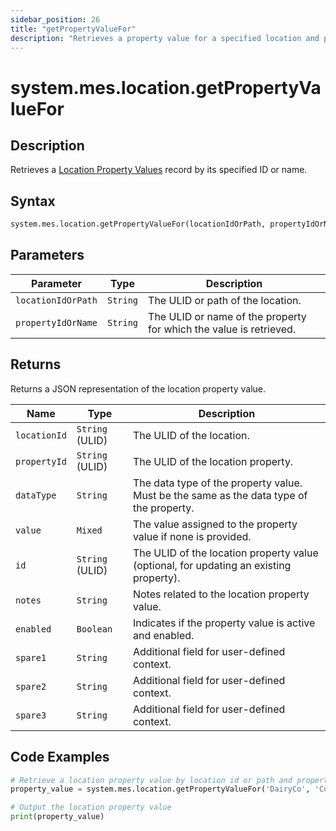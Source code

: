 ```yaml
---
sidebar_position: 26
title: "getPropertyValueFor"
description: "Retrieves a property value for a specified location and property."
---
```


# system.mes.location.getPropertyValueFor

## Description

Retrieves a [Location Property Values](../../data-model/location-model/location-property-value) record by its specified ID or name.

## Syntax
```python
system.mes.location.getPropertyValueFor(locationIdOrPath, propertyIdOrName)
```

## Parameters

| Parameter          | Type     | Description                                                        |
|--------------------|----------|--------------------------------------------------------------------|
| `locationIdOrPath` | `String` | The ULID or path of the location.                                  |
| `propertyIdOrName` | `String` | The ULID or name of the property for which the value is retrieved. |

## Returns

Returns a JSON representation of the location property value.

| Name           | Type            | Description                                                                             |
|----------------|-----------------|-----------------------------------------------------------------------------------------|
| `locationId`   | `String` (ULID) | The ULID of the location.                                                               |
| `propertyId`   | `String` (ULID) | The ULID of the location property.                                                      |
| `dataType`     | `String`        | The data type of the property value. Must be the same as the data type of the property. |
| `value`        | `Mixed`         | The value assigned to the property value if none is provided.                           |
| `id`           | `String` (ULID) | The ULID of the location property value (optional, for updating an existing property).  |
| `notes`        | `String`        | Notes related to the location property value.                                           |
| `enabled`      | `Boolean`       | Indicates if the property value is active and enabled.                                  |
| `spare1`       | `String`        | Additional field for user-defined context.                                              |
| `spare2`       | `String`        | Additional field for user-defined context.                                              |
| `spare3`       | `String`        | Additional field for user-defined context.                                              |

## Code Examples

```python
# Retrieve a location property value by location id or path and property id or name
property_value = system.mes.location.getPropertyValueFor('DairyCo', 'Cows')

# Output the location property value
print(property_value)
```